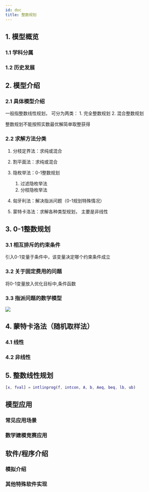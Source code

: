 ```yaml
---
id: doc
title: 整数规划   
---           
```

## 1. 模型概览

### 1.1 学科分属
### 1.2 历史发展

## 2. 模型介绍

### 2.1  具体模型介绍
一般指整数线性规划， 可分为两类： 1. 完全整数规划 2. 混合整数规划

整数规划不能按照实数最优解简单取整获得

### 2.2  求解方法分类
1. 分枝定界法：求纯或混合
2. 割平面法：求纯或混合
3. 隐枚举法：0-1整数规划

	1. 过滤隐枚举法
	2. 分枝隐枚举法
4. 匈牙利法：解决指派问题（0-1规划特殊情况）
5. 蒙特卡洛法：求解各种类型规划， 主要是非线性

## 3. 0-1整数规划
### 3.1 相互排斥的约束条件
引入0-1变量于条件中，该变量决定哪个约束条件成立
### 3.2 关于固定费用的问题
将0-1变量放入优化目标中,条件函数
### 3.3 指派问题的数学模型
<img src="https://render.githubusercontent.com/render/math?math=\rm{min}\sum_{i=1}^n\sum_{j=1}^nc_{ij}x_{ij}">

## 4. 蒙特卡洛法（随机取样法）
### 4.1 线性
### 4.2 非线性

## 5. 整数线性规划
```MATLAB
[x, fval] = intlinprog(f, intcon, A, b, Aeq, beq, lb, ub)

```




##  模型应用

### 常见应用场景

### 数学建模竞赛应用

## 软件/程序介绍

### 模拟介绍

### 其他特殊软件实现


